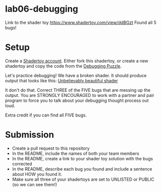 # lab06-debugging

Link to the shader toy https://www.shadertoy.com/view/ddBGzt
Found all 5 bugs!

# Setup 

Create a [Shadertoy account](https://www.shadertoy.com/). Either fork this shadertoy, or create a new shadertoy and copy the code from the [Debugging Puzzle](https://www.shadertoy.com/view/flGfRc).

Let's practice debugging! We have a broken shader. It should produce output that looks like this:
[Unbelievably beautiful shader](https://user-images.githubusercontent.com/1758825/200729570-8e10a37a-345d-4aff-8eff-6baf54a32a40.webm)

It don't do that. Correct THREE of the FIVE bugs that are messing up the output. You are STRONGLY ENCOURAGED to work with a partner and pair program to force you to talk about your debugging thought process out loud.

Extra credit if you can find all FIVE bugs.

# Submission
- Create a pull request to this repository
- In the README, include the names of both your team members
- In the README, create a link to your shader toy solution with the bugs corrected
- In the README, describe each bug you found and include a sentence about HOW you found it.
- Make sure all three of your shadertoys are set to UNLISTED or PUBLIC (so we can see them!)

